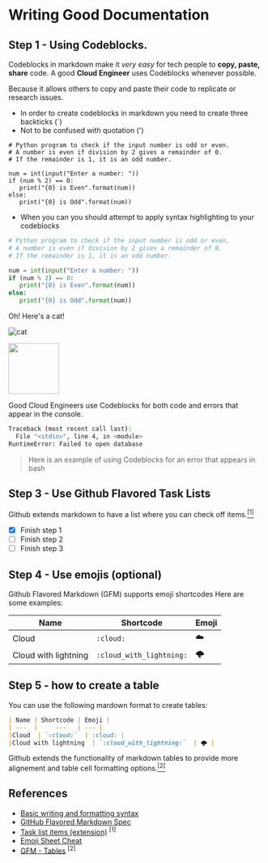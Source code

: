 # Writing Good Documentation

## Step 1 - Using Codeblocks.

Codeblocks in markdown make it *very easy* for tech people to **copy, paste, share** code.
A good __Cloud Engineer__ uses Codeblocks whenever possible.

Because it allows others to copy and paste their code to replicate or research issues.

- In order to create codeblocks in markdown you need to create three backticks (`)
- Not to be confused with quotation (') 

```
# Python program to check if the input number is odd or even.
# A number is even if division by 2 gives a remainder of 0.
# If the remainder is 1, it is an odd number.

num = int(input("Enter a number: "))
if (num % 2) == 0:
   print("{0} is Even".format(num))
else:
   print("{0} is Odd".format(num))
```

 - When you can you should attempt to apply syntax highlighting to your codeblocks

```python
# Python program to check if the input number is odd or even.
# A number is even if division by 2 gives a remainder of 0.
# If the remainder is 1, it is an odd number.

num = int(input("Enter a number: "))
if (num % 2) == 0:
   print("{0} is Even".format(num))
else:
   print("{0} is Odd".format(num))
```
Oh! Here's a cat!

![cat](https://github.com/xhelma/github-docs-example/assets/97184575/6c1d32af-cfe6-4c83-8137-19b711ccb4e7)

<img width="100px" src="https://github.com/xhelma/github-docs-example/assets/97184575/6c1d32af-cfe6-4c83-8137-19b711ccb4e7" />

Good Cloud Engineers use Codeblocks for both code and errors that appear in the console.

```bash
Traceback (most recent call last):
  File "<stdin>", line 4, in <module>
RuntimeError: Failed to open database
```
> Here is an example of using Codeblocks for an error that appears in bash

## Step 3 - Use Github Flavored Task Lists

Github extends markdown to have a list where you can check off items.[<sup>[1]</sup>](#references)

- [x] Finish step 1
- [ ] Finish step 2
- [ ] Finish step 3

## Step 4 - Use emojis (optional)

Github Flavored Markdown (GFM) supports emoji shortcodes
Here are some examples:

| Name | Shortcode | Emoji |
| ---  |     ---   | --- |
|Cloud  | `:cloud:`  | :cloud: |
|Cloud with lightning  | `:cloud_with_lightning:`  | 🌩️ |

## Step 5 - how to create a table

You can use the following mardown format to create tables: 

```md
| Name | Shortcode | Emoji |
| ---  |     ---   | --- |
|Cloud  | `:cloud:`  | :cloud: |
|Cloud with lightning  | `:cloud_with_lightning:`  | 🌩️ |
```
Github extends the functionality of markdown tables to provide more alignement and table cell formatting options.[<sup>[2]</sup>](#references)

## References

- [Basic writing and formatting syntax](https://docs.github.com/en/get-started/writing-on-github/getting-started-with-writing-and-formatting-on-github/basic-writing-and-formatting-syntax)
- [GitHub Flavored Markdown Spec](https://github.github.com/gfm/) 
- [Task list items (extension)](https://github.github.com/gfm/#task-list-items-extension-) <sup>[1]</sup>
- [Emoji Sheet Cheat](https://github.com/ikatyang/emoji-cheat-sheet/blob/master/README.md)
- [GFM - Tables](https://github.github.com/gfm/#tables-extension-) <sup>[2]</sup>
